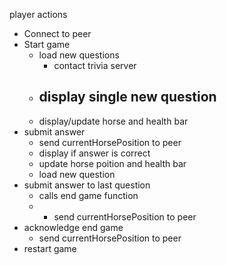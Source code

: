 player actions
- Connect to peer
- Start game
    - load new questions
        - contact trivia server
    - display single new question
        - 
    - display/update horse and health bar
- submit answer
    - send currentHorsePosition to peer
    - display if answer is correct
    - update horse poition and health bar
    - load new question
- submit answer to last question
    - calls end game function
    - - send currentHorsePosition to peer
- acknowledge end game
    - send currentHorsePosition to peer
- restart game







